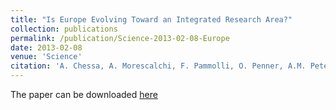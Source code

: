 ```yaml
---
title: "Is Europe Evolving Toward an Integrated Research Area?"
collection: publications
permalink: /publication/Science-2013-02-08-Europe
date: 2013-02-08
venue: 'Science'
citation: 'A. Chessa, A. Morescalchi, F. Pammolli, O. Penner, A.M. Petersen, M. Riccaboni (2013) &quot;Is Europe Evolving Toward an Integrated Research Area?&quot; <i>Science</i>. 339'
---
```

The paper can be downloaded [here]()
